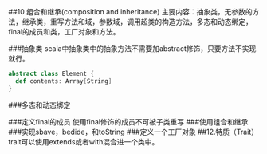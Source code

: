 ##10 组合和继承(composition and inheritance)
主要内容：抽象类，无参数的方法，继承类，重写方法和域，参数域，调用超类的构造方法，多态和动态绑定，final的成员和类，工厂对象和方法。


###抽象类
scala中抽象类中的抽象方法不需要加abstract修饰，只要方法不实现就行。
```scala
abstract class Element { 
  def contents: Array[String]
}
```
###多态和动态绑定
 
###定义final的成员
使用final修饰的成员不可被子类重写
###使用组合和继承
###实现sbave，bedide，和toString
###定义一个工厂对象
##12.特质（Trait）
trait可以使用extends或者with混合进一个类中。
